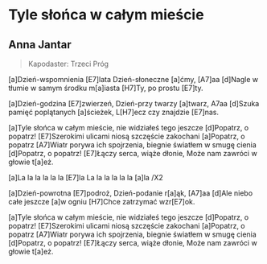 # Tyle słońca w całym mieście
## Anna Jantar
> Kapodaster: Trzeci Próg


[a]Dzień-wspomnienia [E7]lata
Dzień-słoneczne [a]ćmy, [A7]aa
[d]Nagle w tłumie w samym środku m[a]iasta
[H7]Ty, po prostu [E7]ty.

[a]Dzień-godzina [E7]zwierzeń,
Dzień-przy twarzy [a]twarz, A7aa
[d]Szuka pamięć poplątanych [a]ścieżek,
L[H7]ecz czy znajdzie [E7]nas.

[a]Tyle słońca w całym mieście, nie widziałeś tego jeszcze
[d]Popatrz, o popatrz!
[E7]Szerokimi ulicami niosą szczęście zakochani
[a]Popatrz, o popatrz
[A7]Wiatr porywa ich spojrzenia, biegnie światłem w smugę cienia
[d]Popatrz, o popatrz!
[E7]Łączy serca, wiąże dłonie,
Może nam zawróci w głowie t[a]eż.

[a]La la la la la la [E7]la
La la la la la la [a]la /X2

[a]Dzień-powrotna [E7]podroż,
Dzień-podanie r[a]ąk, [A7]aa
[d]Ale niebo całe jeszcze [a]w ogniu
[H7]Chce zatrzymać wzr[E7]ok.

[a]Tyle słońca w całym mieście, nie widziałeś tego jeszcze
[d]Popatrz, o popatrz!
[E7]Szerokimi ulicami niosą szczęście zakochani
[a]Popatrz, o popatrz
[A7]Wiatr porywa ich spojrzenia, biegnie światłem w smugę cienia
[d]Popatrz, o popatrz!
[E7]Łączy serca, wiąże dłonie,
Może nam zawróci w głowie t[a]eż.


